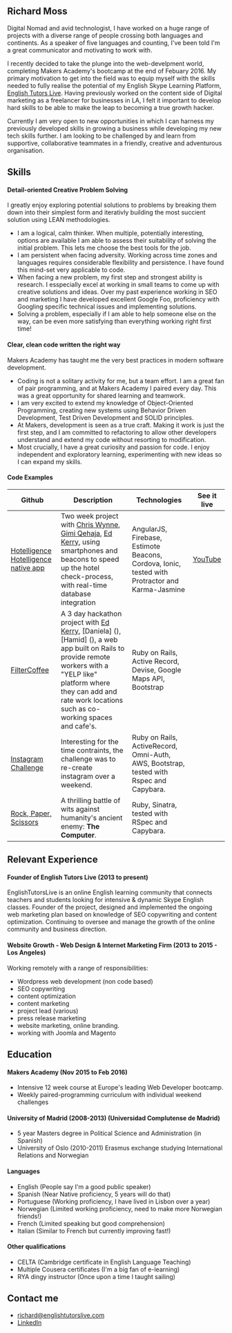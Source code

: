 ## Richard Moss

Digital Nomad and avid technologist, I have worked on a huge range of projects with a diverse range of people crossing both languages and continents. As a speaker of five languages and counting, I've been told I'm a great communicator and motivating to work with. 

I recently decided to take the plunge into the web-develpment world, completing Makers Academy's bootcamp at the end of Febuary 2016. My primary motivation to get into the field was to equip myself with the skills needed to fully realise the potential of my English Skype Learning Platform, [English Tutors Live](http://www.englishtutorslive.com). Having previously worked on the content side of Digital marketing as a freelancer for businesses in LA, I felt it important to develop hard skills to be able to make the leap to becoming a true growth hacker. 

Currently I am very open to new opportunities in which I can harness my previously developed skills in growing a business while developing my new tech skills further. I am looking to be challenged by and learn from supportive, collaborative teammates in a friendly, creative and adventurous organisation.

## Skills

#### Detail-oriented Creative Problem Solving

I greatly enjoy exploring potential solutions to problems by breaking them down into their simplest form and iterativly building the most succient solution using LEAN methodologies. 

- I am a logical, calm thinker. When multiple, potentially interesting, options are available I am able to assess their suitability of solving the initial problem. This lets me choose the best tools for the job.
- I am persistent when facing adversity. Working across time zones and languages requires considerable flexibility and persistence. I have found this mind-set very applicable to code.
- When facing a new problem, my first step and strongest ability is research. I esspecially excel at working in small teams to come up with creative solutions and ideas. Over my past experience working in SEO and marketing I have developed excellent Google Foo, proficiency with Googling specific technical issues and implementing solutions.
- Solving a problem, especially if I am able to help someone else on the way, can be even more satisfying than everything working right first time!

#### Clear, clean code written the right way

Makers Academy has taught me the very best practices in modern software development.

- Coding is not a solitary activity for me, but a team effort. I am a great fan of pair programming, and at Makers Academy I paired every day. This was a great opportunity for shared learning and teamwork.
- I am very excited to extend my knowledge of Object-Oriented Programming, creating new systems using Behavior Driven Development, Test Driven Development and SOLID principles.
- At Makers, development is seen as a true craft. Making it work is just the first step, and I am committed to refactoring to allow other developers understand and extend my code without resorting to modification.
- Most crucially, I have a great curiosity and passion for code. I enjoy independent and exploratory learning, experimenting with new ideas so I can expand my skills.

#### Code Examples

| Github | Description | Technologies | See it live
|-------------|-------------|-------------|-------------|
[Hotelligence](https://github.com/ric9176/hotel_check_in) [Hotelligence native app](https://github.com/ric9176/Estimote) | Two week project with [Chris Wynne](https://github.com/wynndow), [Gimi Qehaja](https://github.com/gimi-q), [Ed Kerry](https://github.com/edwardkerry), using smartphones and beacons to speed up the hotel check-process, with real-time database integration | AngularJS, Firebase, Estimote Beacons, Cordova, Ionic, tested with Protractor and Karma-Jasmine | [YouTube](https://www.youtube.com/watch?v=63FJoC8dxus)
[FilterCoffee](https://github.com/ric9176/filter_coffee) | A 3 day hackathon project with [Ed Kerry](https://github.com/edwardkerry), [Daniela] (), [Hamid] (), a web app built on Rails to provide remote workers with a "YELP like" platform where they can add and rate work locations such as co-working spaces and cafe's. | Ruby on Rails, Active Record, Devise, Google Maps API, Bootstrap
[Instagram Challenge](https://github.com/ric9176/instagram-challenge) | Interesting for the time contraints, the challenge was to re-create instagram over a weekend. | Ruby on Rails, ActiveRecord, Omni-Auth, AWS, Bootstrap, tested with Rspec and Capybara. 
[Rock, Paper, Scissors](https://github.com/ric9176/rps-challenge) | A thrilling battle of wits against humanity's ancient enemy: **The Computer**. | Ruby, Sinatra, tested with RSpec and Capybara. 

## Relevant Experience 

#### Founder of English Tutors Live (2013 to present)

EnglishTutorsLive is an online English learning community that connects teachers and students looking for intensive &     dynamic Skype English classes. Founder of the project, designed and implemented the ongoing web marketing plan based on knowledge of SEO copywriting and content optimization. Continuing to oversee and manage the growth of the online community and business direction.

#### Website Growth - Web Design & Internet Marketing Firm (2013 to 2015 - Los Angeles)

Working remotely with a range of responsibilities:
- Wordpress web development (non code based)
- SEO copywriting
- content optimization
- content marketing
- project lead (various)
- press release marketing
- website marketing, online branding.
- working with Joomla and Magento

## Education

#### Makers Academy (Nov 2015 to Feb 2016)

- Intensive 12 week course at Europe's leading Web Developer bootcamp.  
- Weekly paired-programming curriculum with individual weekend challenges

#### University of Madrid (2008-2013) (Universidad Complutense de Madrid)

- 5 year Masters degree in Political Science and Administration (in Spanish)
- University of Oslo (2010-2011) Erasmus exchange studying International Relations and Norwegian

#### Languages

- English (People say I'm a good public speaker)
- Spanish (Near Native proficiency, 5 years will do that)
- Portuguese (Working proficiency, I have lived in Lisbon over a year)
- Norwegian (Limited working proficiency, need to make more Norwegian friends!)
- French (Limited speaking but good comprehension)
- Italian (Similar to French but currently improving fast!)


#### Other qualifications

- CELTA (Cambridge certificate in English Language Teaching) 
- Multiple Cousera certificates (I'm a big fan of e-learning)
- RYA dingy instructor (Once upon a time I taught sailing)


## Contact me

- richard@englishtutorslive.com
- [LinkedIn](https://www.linkedin.com/in/richard-moss-55881b82)
